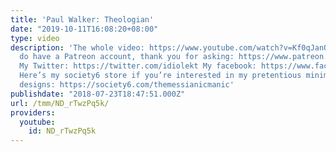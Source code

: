 ```yaml
---
title: 'Paul Walker: Theologian'
date: "2019-10-11T16:08:20+08:00"
type: video
description: 'The whole video: https://www.youtube.com/watch?v=Kf0qJanOnAM Yes, I
  do have a Patreon account, thank you for asking: https://www.patreon.com/themessianicmanic
  My Twitter: https://twitter.com/idiolekt My facebook: https://www.facebook.com/themessianicmanic/
  Here’s my society6 store if you’re interested in my pretentious minimalist poster
  designs: https://society6.com/themessianicmanic'
publishdate: "2018-07-23T18:47:51.000Z"
url: /tmm/ND_rTwzPq5k/
providers:
  youtube:
    id: ND_rTwzPq5k
---
```

